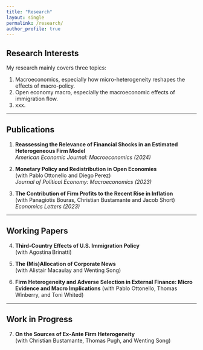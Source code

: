 ```yaml
---
title: "Research"
layout: single
permalink: /research/
author_profile: true
---
```


## Research Interests

My research mainly covers three topics:
1. Macroeconomics, especially how micro-heterogeneity reshapes the effects of macro-policy.
2. Open economy macro, especially the macroeconomic effects of immigration flow.
3. xxx.

---

## Publications

1. **Reassessing the Relevance of Financial Shocks in an Estimated Heterogeneous Firm Model**  
*American Economic Journal: Macroeconomics (2024)*  
<!-- I estimate a model incorporating financial shocks and firm heterogeneity, showing their limited role in overall investment volatility. :contentReference[oaicite:1]{index=1} -->

2. **Monetary Policy and Redistribution in Open Economies**  
(with Pablo Ottonello and Diego Perez)  
*Journal of Political Economy: Macroeconomics (2023)*  
<!-- We develop a HANK model for small open economies to study how monetary policy impacts consumption inequality. :contentReference[oaicite:2]{index=2} -->

3. **The Contribution of Firm Profits to the Recent Rise in Inflation**  
(with Panagiotis Bouras, Christian Bustamante and Jacob Short)  
*Economics Letters (2023)*  
<!-- We quantify the role of rising firm markups in inflation dynamics. :contentReference[oaicite:3]{index=3} -->

---

## Working Papers

4. **Third‑Country Effects of U.S. Immigration Policy**  
  (with Agostina Brinatti)  
  <!-- Investigating how U.S. visa changes affect labor, trade, and firm outcomes in Canada. :contentReference[oaicite:4]{index=4} -->

5. **The (Mis)Allocation of Corporate News**  
  (with Alistair Macaulay and Wenting Song)  
  <!-- Examines how media coverage influences equity issuance and investment across firms. :contentReference[oaicite:5]{index=5} -->

6. **Firm Heterogeneity and Adverse Selection in External Finance: Micro Evidence and Macro Implications**
   (with Pablo Ottonello, Thomas Winberry, and Toni Whited)

---

## Work in Progress
7. **On the Sources of Ex‑Ante Firm Heterogeneity**  
  (with Christian Bustamante, Thomas Pugh, and Wenting Song)
